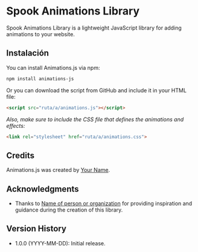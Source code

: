 # Spook Animations Library

Spook Animations Library is a lightweight JavaScript library for adding animations to your website.

## Instalación

You can install Animations.js via npm:

```sh
npm install animations-js
```
Or you can download the script from GitHub and include it in your HTML file:
```html
<script src="ruta/a/animations.js"></script>
```
*Also, make sure to include the CSS file that defines the animations and effects:*
```html
<link rel="stylesheet" href="ruta/a/animations.css">
```
## Credits

Animations.js was created by [Your Name](https://your-website.com). 

## Acknowledgments

- Thanks to [Name of person or organization](https://website.com) for providing inspiration and guidance during the creation of this library.

## Version History

- 1.0.0 (YYYY-MM-DD): Initial release.

